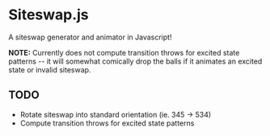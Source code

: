 Siteswap.js
===========

A siteswap generator and animator in Javascript!

**NOTE:** Currently does not compute transition throws for excited state patterns -- it will somewhat comically drop the balls if it animates an excited state or invalid siteswap.

TODO
----
- Rotate siteswap into standard orientation (ie. 345 -> 534)
- Compute transition throws for excited state patterns

